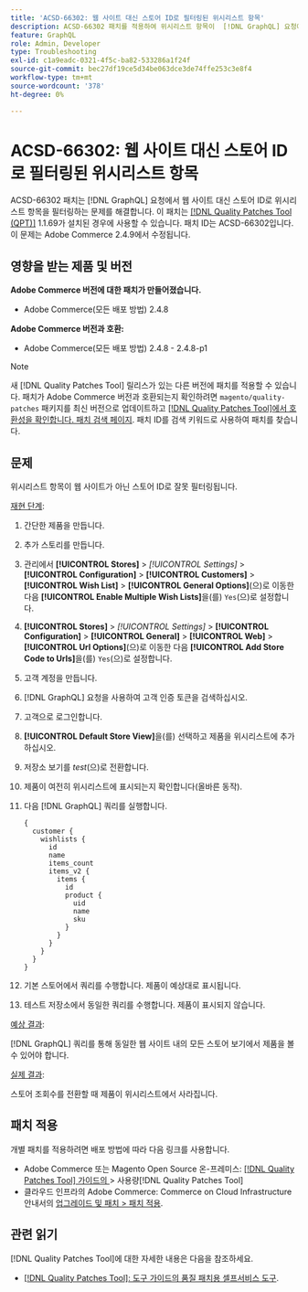 ```yaml
---
title: 'ACSD-66302: 웹 사이트 대신 스토어 ID로 필터링된 위시리스트 항목'
description: ACSD-66302 패치를 적용하여 위시리스트 항목이  [!DNL GraphQL] 요청에서 웹 사이트 대신 스토어 ID로 필터링되는 Adobe Commerce 문제를 해결합니다.
feature: GraphQL
role: Admin, Developer
type: Troubleshooting
exl-id: c1a9eadc-0321-4f5c-ba82-533286a1f24f
source-git-commit: bec27df19ce5d34be063dce3de74ffe253c3e8f4
workflow-type: tm+mt
source-wordcount: '378'
ht-degree: 0%

---
```


# ACSD-66302: 웹 사이트 대신 스토어 ID로 필터링된 위시리스트 항목

ACSD-66302 패치는 [!DNL GraphQL] 요청에서 웹 사이트 대신 스토어 ID로 위시리스트 항목을 필터링하는 문제를 해결합니다. 이 패치는 [[!DNL Quality Patches Tool (QPT)]](/help/tools/quality-patches-tool/quality-patches-tool-to-self-serve-quality-patches.md) 1.1.69가 설치된 경우에 사용할 수 있습니다. 패치 ID는 ACSD-66302입니다. 이 문제는 Adobe Commerce 2.4.9에서 수정됩니다.

## 영향을 받는 제품 및 버전

**Adobe Commerce 버전에 대한 패치가 만들어졌습니다.**

* Adobe Commerce(모든 배포 방법) 2.4.8

**Adobe Commerce 버전과 호환:**

* Adobe Commerce(모든 배포 방법) 2.4.8 - 2.4.8-p1

>[!NOTE]
>
>새 [!DNL Quality Patches Tool] 릴리스가 있는 다른 버전에 패치를 적용할 수 있습니다. 패치가 Adobe Commerce 버전과 호환되는지 확인하려면 `magento/quality-patches` 패키지를 최신 버전으로 업데이트하고 [[!DNL Quality Patches Tool]에서 호환성을 확인합니다. 패치 검색 페이지](https://experienceleague.adobe.com/tools/commerce-quality-patches/index.html?lang=ko). 패치 ID를 검색 키워드로 사용하여 패치를 찾습니다.

## 문제

위시리스트 항목이 웹 사이트가 아닌 스토어 ID로 잘못 필터링됩니다.

<u>재현 단계</u>:

1. 간단한 제품을 만듭니다.
1. 추가 스토리를 만듭니다.
1. 관리에서 **[!UICONTROL Stores]** > *[!UICONTROL Settings]* > **[!UICONTROL Configuration]** > **[!UICONTROL Customers]** > **[!UICONTROL Wish List]** > **[!UICONTROL General Options]**(으)로 이동한 다음 **[!UICONTROL Enable Multiple Wish Lists]**&#x200B;을(를) `Yes`(으)로 설정합니다.
1. **[!UICONTROL Stores]** > *[!UICONTROL Settings]* > **[!UICONTROL Configuration]** > **[!UICONTROL General]** > **[!UICONTROL Web]** > **[!UICONTROL Url Options]**(으)로 이동한 다음 **[!UICONTROL Add Store Code to Urls]**&#x200B;을(를) `Yes`(으)로 설정합니다.
1. 고객 계정을 만듭니다.
1. [!DNL GraphQL] 요청을 사용하여 고객 인증 토큰을 검색하십시오.
1. 고객으로 로그인합니다.
1. **[!UICONTROL Default Store View]**&#x200B;을(를) 선택하고 제품을 위시리스트에 추가하십시오.
1. 저장소 보기를 *test*(으)로 전환합니다.
1. 제품이 여전히 위시리스트에 표시되는지 확인합니다(올바른 동작).
1. 다음 [!DNL GraphQL] 쿼리를 실행합니다.

   ```
   {
     customer {
       wishlists {
         id
         name
         items_count
         items_v2 {
           items {
             id
             product {
               uid
               name
               sku
             }
           }
         }
       }
     }
   }
   ```

1. 기본 스토어에서 쿼리를 수행합니다. 제품이 예상대로 표시됩니다.
1. 테스트 저장소에서 동일한 쿼리를 수행합니다. 제품이 표시되지 않습니다.

<u>예상 결과</u>:

[!DNL GraphQL] 쿼리를 통해 동일한 웹 사이트 내의 모든 스토어 보기에서 제품을 볼 수 있어야 합니다.

<u>실제 결과</u>:

스토어 조회수를 전환할 때 제품이 위시리스트에서 사라집니다.

## 패치 적용

개별 패치를 적용하려면 배포 방법에 따라 다음 링크를 사용합니다.

* Adobe Commerce 또는 Magento Open Source 온-프레미스: [[!DNL Quality Patches Tool]  가이드의 ](/help/tools/quality-patches-tool/usage.md)> 사용량[!DNL Quality Patches Tool]
* 클라우드 인프라의 Adobe Commerce: Commerce on Cloud Infrastructure 안내서의 [업그레이드 및 패치 > 패치 적용](https://experienceleague.adobe.com/docs/commerce-cloud-service/user-guide/develop/upgrade/apply-patches.html?lang=ko).

## 관련 읽기

[!DNL Quality Patches Tool]에 대한 자세한 내용은 다음을 참조하세요.

* [[!DNL Quality Patches Tool]: 도구 가이드의 품질 패치용 셀프서비스 도구](/help/tools/quality-patches-tool/quality-patches-tool-to-self-serve-quality-patches.md).
